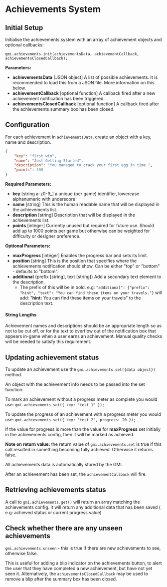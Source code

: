 # Achievements System

## Initial Setup

Initialise the achievements system with an array of achievement objects and optional callbacks:

`gmi.achievements.init(achievementsData, achievementCallback, achievementsClosedCallback);`

**Parameters:**
* **achievementsData** [JSON object] A list of possible achievements. It is recommended to load this from a JSON file. More information on this below.
* **achievementCallback** [optional function] A callback fired after a new achievement notification has been triggered.
* **achievementsClosedCallback** [optional function] A callback fired after the achievements summary box has been closed.


## Configuration

For each achievement in `achievementsData`, create an object with a key, name and description.

```json
{
    "key": "first_win",
    "name": "Just Getting Started",
    "description": "You managed to crack your first egg in time.",
    "points": 100
}
```
**Required Parameters:**
* **key** [string a-z0-9_] a unique (per game) identifier, lowercase alphanumeric with underscore
* **name** [string] This is the human readable name that will be displayed in the achievements list.
* **description** [string] Description that will be displayed in the achievements list.
* **points** [integer] Currently unused but required for future use. Should add up to 1000 points per game but otherwise can be weighted for difficulty or designer preference.

**Optional Parameters:**
* **maxProgress** [integer] Enables the progress bar and sets its limit.
* **position** [string] This is the position that specifies where the achievements notification should show. Can be either "top" or "bottom" - defaults to "bottom".
* **additional** {prefix [string], text [string]} Add a secondary text element to the description.
  - The prefix of this will be in bold. e.g:
`"additional": {"prefix": "hint", "text": "You can find these items on your travels."}`
will add: "**hint:** You can find these items on your travels" to the description text.

#### String Lengths
Achievement names and descriptions should be an appropriate length so as not to be cut off, or for the text to overflow out of the notification box that appears in-game when a user earns an achievement.
Manual quality checks will be needed to satisfy this requirement.

## Updating achievement status
To update an achievement use the `gmi.achievements.set({data object})` method.

An object with the achievement info needs to be passed into the set function.

To mark an achievement without a progress meter as complete you would use:
`gmi.achievements.set({ key: "test_1" });`

To update the progress of an achievement with a progress meter you would use:
`gmi.achievements.set({ key: "test_2", progress: 20 });`

If the value for progress is more than the value for **maxProgress** set initially in the achievements config, then it will be marked as achieved.

**Note on return value:** the return value of `gmi.achievements.set` is true if this call resulted in something becoming fully achieved. Otherwise it returns false.

All achievements data is automatically stored by the GMI.

After an achievement has been set, the `achievementCallback` will fire.

## Retrieving achievements status
A call to `gmi.achievements.get()` will return an array matching the achievements config. It will return any additional data that has been saved ( e.g: achieved status or current progress value)

## Check whether there are any unseen achievements

`gmi.achievements.unseen` - this is true if there are new achievements to see, otherwise false.

This is useful for adding a blip indicator on the achievements button, to alert the user that they have completed a new achievement, but have not yet seen it. Alternatively, the `achievementsClosedCallback` may be used to remove a blip after the summary box has been closed.
